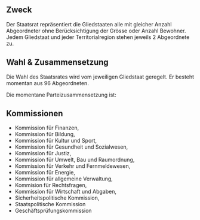 ## Zweck
Der Staatsrat repräsentiert die Gliedstaaten alle mit gleicher Anzahl Abgeordneter ohne Berücksichtigung der Grösse oder Anzahl Bewohner. Jedem Gliedstaat und jeder Territorialregion stehen jeweils 2 Abgeordnete zu. 

## Wahl & Zusammensetzung
Die Wahl des Staatsrates wird vom jeweiligen Gliedstaat geregelt. Er besteht momentan aus 96 Abgeordneten.

Die momentane Parteizusammensetzung ist:


## Kommissionen
* Kommission für Finanzen,
* Kommission für Bildung,
* Kommission für Kultur und Sport,
* Kommission für Gesundheit und Sozialwesen,
* Kommission für Justiz,
* Kommission für Umwelt, Bau und Raumordnung,
* Kommission für Verkehr und Fernmeldewesen,
* Kommission für Energie,
* Kommission für allgemeine Verwaltung,
* Kommision für Rechtsfragen,
* Kommission für Wirtschaft und Abgaben,
* Sicherheitspolitische Kommission,
* Staatspolitische Kommission
* Geschäftsprüfungskommission
